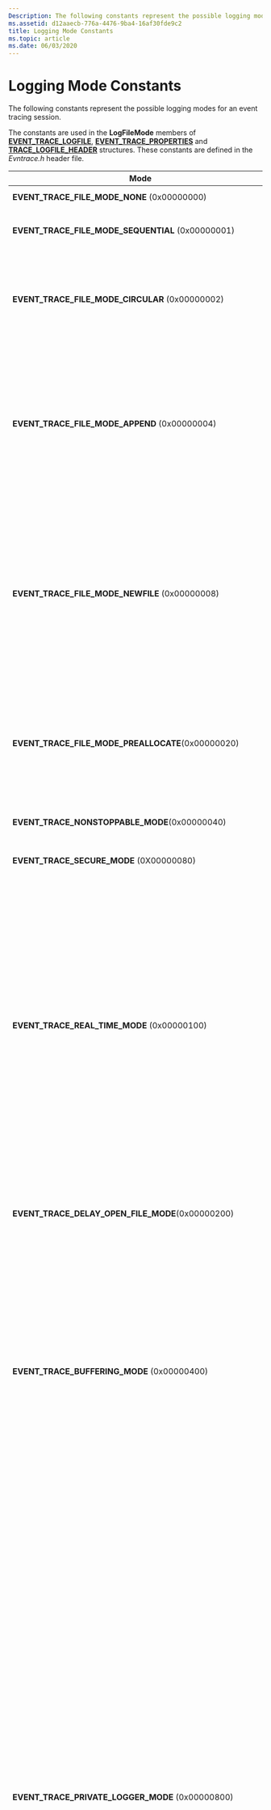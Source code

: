 ```yaml
---
Description: The following constants represent the possible logging modes for an event tracing session.
ms.assetid: d12aaecb-776a-4476-9ba4-16af30fde9c2
title: Logging Mode Constants
ms.topic: article
ms.date: 06/03/2020
---
```


# Logging Mode Constants

The following constants represent the possible logging modes for an event tracing session.

The constants are used in the **LogFileMode** members of [**EVENT\_TRACE\_LOGFILE**](event-trace-logfile.md), [**EVENT\_TRACE\_PROPERTIES**](event-trace-properties.md) and [**TRACE\_LOGFILE\_HEADER**](trace-logfile-header.md) structures. These constants are defined in the *Evntrace.h* header file.



<table>
<colgroup>
<col style="width: 50%" />
<col style="width: 50%" />
</colgroup>
<thead>
<tr class="header">
<th>Mode</th>
<th>Description</th>
</tr>
</thead>
<tbody>
<tr class="odd">
<td><strong>EVENT_TRACE_FILE_MODE_NONE</strong> (0x00000000)</td>
<td>Same as <strong>EVENT_TRACE_FILE_MODE_SEQUENTIAL</strong> with no maximum file size specified.</td>
</tr>
<tr class="even">
<td><strong>EVENT_TRACE_FILE_MODE_SEQUENTIAL</strong> (0x00000001)</td>
<td>Writes events to a log file sequentially; stops when the file reaches its maximum size.Do not use with <strong>EVENT_TRACE_FILE_MODE_CIRCULAR</strong> or <strong>EVENT_TRACE_FILE_MODE_NEWFILE</strong>.<br/></td>
</tr>
<tr class="odd">
<td><strong>EVENT_TRACE_FILE_MODE_CIRCULAR</strong> (0x00000002)</td>
<td>Writes events to a log file. After the file reaches the maximum size, the oldest events are replaced with incoming events.Note that the contents of the circular log file may appear out of order on multiprocessor computers.<br/> Do not use with <strong>EVENT_TRACE_FILE_MODE_APPEND</strong>, <strong>EVENT_TRACE_FILE_MODE_NEWFILE</strong>, or <strong>EVENT_TRACE_FILE_MODE_SEQUENTIAL</strong>.<br/></td>
</tr>
<tr class="even">
<td><strong>EVENT_TRACE_FILE_MODE_APPEND</strong> (0x00000004)</td>
<td>Appends events to an existing sequential log file. If the file does not exist, it is created. Use only if you specify <a href="wnode-header.md"><strong>system time</strong></a> for the clock resolution, otherwise, <a href="processtrace.md"><strong>ProcessTrace</strong></a> will return events with incorrect time stamps. When using <strong>EVENT_TRACE_FILE_MODE_APPEND</strong>, the values for <strong>BufferSize</strong>, <strong>NumberOfProcessors</strong>, and <strong>ClockType</strong> must be explicitly provided and must be the same in both the logger and the file being appended.<br/> Do not use with <strong>EVENT_TRACE_REAL_TIME_MODE</strong>, <strong>EVENT_TRACE_FILE_MODE_CIRCULAR</strong>, <strong>EVENT_TRACE_FILE_MODE_NEWFILE</strong>, or <strong>EVENT_TRACE_PRIVATE_LOGGER_MODE</strong>.<br/> <strong>Windows 2000:</strong> This value is not supported.<br/></td>
</tr>
<tr class="odd">
<td><strong>EVENT_TRACE_FILE_MODE_NEWFILE</strong> (0x00000008)</td>
<td>Automatically switches to a new log file when the file reaches the maximum size. The <strong>MaximumFileSize</strong> member of <a href="event-trace-properties.md"><strong>EVENT_TRACE_PROPERTIES</strong></a> must be set.The specified file name must be a formatted string (for example, the string contains a %d, such as c:\test%d.etl). Each time a new file is created, a counter is incremented and its value is used, the formatted string is updated, and the resulting string is used as the file name.<br/> This option is not allowed for private event tracing sessions and should not be used for NT kernel logger sessions.<br/> Do not use with <strong>EVENT_TRACE_FILE_MODE_CIRCULAR</strong>, <strong>EVENT_TRACE_FILE_MODE_APPEND</strong> or <strong>EVENT_TRACE_FILE_MODE_SEQUENTIAL</strong>.<br/> <strong>Windows 2000:</strong> This value is not supported.<br/></td>
</tr>
<tr class="even">
<td><strong>EVENT_TRACE_FILE_MODE_PREALLOCATE</strong>(0x00000020)</td>
<td>Reserves <a href="event-trace-properties.md"><strong>EVENT_TRACE_PROPERTIES.MaximumFileSize</strong></a> bytes of disk space for the log file in advance. The file occupies the entire space during logging, for both circular and sequential log files. When you stop the session, the log file is reduced to the size needed. You must set <a href="event-trace-properties.md"><strong>EVENT_TRACE_PROPERTIES.MaximumFileSize</strong></a>.<br/> You cannot use the mode for private event tracing sessions.<br/> <strong>Windows 2000:</strong> This value is not supported.<br/></td>
</tr>
<tr class="odd">
<td><strong>EVENT_TRACE_NONSTOPPABLE_MODE</strong>(0x00000040)</td>
<td>The logging session cannot be stopped. This mode is only supported by Autologger.This option is supported on Windows Vista and later.<br/>.</td>
</tr>
<tr class="even">
<td><strong>EVENT_TRACE_SECURE_MODE</strong> (0X00000080)</td>
<td>Restricts who can log events to the session to those with <a href="/windows/desktop/api/Evntcons/nf-evntcons-eventaccesscontrol"><strong>TRACELOG_LOG_EVENT</strong></a> permission. This option is supported on Windows Vista and later.<br/></td>
</tr>
<tr class="odd">
<td><strong>EVENT_TRACE_REAL_TIME_MODE</strong> (0x00000100)</td>
<td>Delivers the events to consumers in real-time. Events are delivered when the buffers are flushed, not at the time the provider writes the event. You should not enable real-time mode if there are no consumers to consume the events because calls to log events will eventually fail when the buffers become full. Prior to Windows Vista, if the events were not being consumed, the events were discarded.Do not specify more than one real-time consumer in one process on Windows XP orWindows Server 2003. Instead, have one thread consume events and distribute the events to others.<br/> <strong>Prior to Windows Vista:</strong> You should not use real-time mode because the supported event rate is much lower than reading from the log file (events may be dropped). Also, the event order is not guaranteed on computers with multiple processors. The real-time mode is more suitable for low-traffic, notification type events.<br/> <br/> You can combine this mode with other log file modes; however, do not use this mode with EVENT_TRACE_PRIVATE_LOGGER_MODE. Note that if you combine this mode with other log file modes, buffers will be flushed once every second, resulting in partially filled buffers being written to your log file. For example if you use 64k buffers and your logging rate is 1 event every second, the service will write 64k/second to your log file.<br/></td>
</tr>
<tr class="even">
<td><strong>EVENT_TRACE_DELAY_OPEN_FILE_MODE</strong>(0x00000200)</td>
<td>This mode is used to delay opening the log file until an event occurs. <br/>
<blockquote>
<strong>Note:</strong><br />
On Windows Vista or later, this mode is not applicable should not be used.
</blockquote>
<br/></td>
</tr>
<tr class="odd">
<td><strong>EVENT_TRACE_BUFFERING_MODE</strong> (0x00000400)</td>
<td>This mode writes events to a circular memory buffer. Events written beyond the total size of the buffer evict the oldest events still remaining in the buffer. The size of this memory buffer is the product of <strong>MinimumBuffers</strong> and <strong>BufferSize</strong> (see <a href="event-trace-properties.md"><strong>EVENT_TRACE_PROPERTIES</strong></a>).As a consequence of this formula, any buffer that uses <strong>EVENT_TRACE_BUFFERING_MODE</strong> will ignore the <strong>MaximumBuffers</strong> value.<br/> Events are not written to a log file or delivered in real-time, and ETW does not flush the buffers. To get a snapshot of the buffer, call the <a href="flushtrace.md"><strong>FlushTrace</strong></a> function.<br/> This mode is particularly useful for debugging device drivers in conjunction with the ability to view the contents of in-memory buffers with the <a href="https://docs.microsoft.com/windows-hardware/drivers/devtest/trace-session">WMITrace</a> kernel debugger extension.<br/> Do not use with <strong>EVENT_TRACE_FILE_MODE_SEQUENTIAL</strong>, <strong>EVENT_TRACE_FILE_MODE_CIRCULAR</strong>, <strong>EVENT_TRACE_FILE_MODE_APPEND</strong>, <strong>EVENT_TRACE_FILE_MODE_NEWFILE</strong>, or <strong>EVENT_TRACE_REAL_TIME_MODE</strong>.<br/></td>
</tr>
<tr class="even">
<td><strong>EVENT_TRACE_PRIVATE_LOGGER_MODE</strong> (0x00000800)</td>
<td>Creates a user-mode event tracing session that runs in the same process as its event trace provider. The memory for buffers comes from the process's memory. Processes that do not require data from the kernel can eliminate the overhead associated with kernel-mode transitions by using a private event tracing session.<br/> If the provider is registered by multiple processes, ETW appends the process identifier to the log file name to create a unique log file name. For example, if the controller specifies the log file names as c:\mylogs\myprivatelog.etl, ETW creates the log file as c:\mylogs\myprivatelog.etl_nnnn, where nnnn is the process identifier. The process identifier is not appended to the first process that registers the provider, it is appended to only the subsequent processes that register the provider.<br/> Private event tracing sessions have the following limitations:<br/>
<ul>
<li>A private session can record events only for the threads of the process in which it is executing.</li>
<li>There can be up to eight private session per process.</li>
<li>Private sessions cannot be used with real-time delivery.</li>
<li>Events that are generated by a private session do not include execution time for kernel-mode versus user-mode instructions, or thread-level detail of the CPU time used.</li>
</ul>
Process ID filters and executable name filters can now be passed in to session control APIs when system wide private loggers are started. For the best results in cross process scenarios, the same filters should be passed to every control operation during the session, including provider enable/diasble calls. Note that the filters have the same format as those consumed by <a href="enabletraceex2.md"><strong>EnableTraceEx2</strong></a>. <br/> You can use this mode in conjunction with the <strong>EVENT_TRACE_PRIVATE_IN_PROC</strong> mode.<br/> <strong>Prior to Windows 10, version 1703:</strong> Only LocalSystem, the administrator, and users in the administrator group that run in an elevated process can create a private session. If you include the <strong>EVENT_TRACE_PRIVATE_IN_PROC</strong> flag, any user can create an in-process private session. Also, in prior versions of Windows, there can only be one private session per process (unless the EVENT_TRACE_PRIVATE_IN_PROC mode is also specified, in which case you can create up to three in-process private sessions). <br/> <strong>Prior to Windows Vista:</strong> Users in the Performance Log Users group could also create a private session.<br/> <br/> Do not use with EVENT_TRACE_REAL_TIME_MODE.<br/> <strong>Prior to Windows 7 and Windows Server 2008 R2:</strong> Do not use with EVENT_TRACE_FILE_MODE_NEWFILE.<br/></td>
</tr>
<tr class="odd">
<td><strong>EVENT_TRACE_ADD_HEADER_MODE</strong>(0x00001000)</td>
<td>This option adds a header to the log file.<br/>
<blockquote>
<strong>Note:</strong><br />
On Windows Vista or later, this mode is not applicable should not be used.
</blockquote>
<br/></td>
</tr>
<tr class="even">
<td><strong>EVENT_TRACE_USE_KBYTES_FOR_SIZE</strong>(0x00002000)</td>
<td>Use kilobytes as the unit of measure for specifying the size of a file. The default unit of measure is megabytes. This mode applies to the <strong>MaxFileSize</strong> registry value for an <a href="configuring-and-starting-an-autologger-session.md">AutoLogger</a> session and the <strong>MaximumFileSize</strong> member of <a href="event-trace-properties.md"><strong>EVENT_TRACE_PROPERTIES</strong></a>. This option is supported on Windows Vista and later.<br/></td>
</tr>
<tr class="odd">
<td><strong>EVENT_TRACE_USE_GLOBAL_SEQUENCE</strong>(0x00004000)</td>
<td>Uses sequence numbers that are unique across event tracing sessions. This mode only applies to events logged using the <a href="tracemessage.md"><strong>TraceMessage</strong></a> function. For more information, see <strong>TraceMessage</strong> for usage details.<br/> <strong>EVENT_TRACE_USE_GLOBAL_SEQUENCE</strong> and <strong>EVENT_TRACE_USE_LOCAL_SEQUENCE</strong> are mutually exclusive.<br/> <strong>Windows 2000:</strong> This value is not supported.<br/></td>
</tr>
<tr class="even">
<td><strong>EVENT_TRACE_USE_LOCAL_SEQUENCE</strong> (0x00008000)</td>
<td>Uses sequence numbers that are unique only for an individual event tracing session. This mode only applies to events logged using the <a href="tracemessage.md"><strong>TraceMessage</strong></a> function. For more information, see <strong>TraceMessage</strong> for usage details.<br/> <strong>EVENT_TRACE_USE_GLOBAL_SEQUENCE</strong> and <strong>EVENT_TRACE_USE_LOCAL_SEQUENCE</strong> are mutually exclusive.<br/> <strong>Windows 2000:</strong> This value is not supported.<br/></td>
</tr>
<tr class="odd">
<td><strong>EVENT_TRACE_RELOG_MODE</strong> (0x00010000)</td>
<td>Logs the event without including <a href="event-trace-header.md"><strong>EVENT_TRACE_HEADER</strong></a>.
<blockquote>
<strong>Note:</strong><br />
This mode should not be used. It is reserved for internal use.
</blockquote>
<br/> <strong>Windows 2000:</strong> This value is not supported.<br/></td>
</tr>
<tr class="even">
<td><strong>EVENT_TRACE_PRIVATE_IN_PROC</strong> (0x00020000)</td>
<td>Use in conjunction with the <strong>EVENT_TRACE_PRIVATE_LOGGER_MODE</strong> mode to start a private session. This mode enforces that only the process that registered the provider GUID can start the logger session with that GUID.<br/> You can create up to three in-process private sessions per process.<br/> This option is supported on Windows Vista and later.<br/></td>
</tr>
<tr class="odd">
<td><strong>EVENT_TRACE_MODE_RESERVED</strong>(0x00100000)</td>
<td>This option is used to signal heap and critical section tracing. This option is supported on Windows Vista and later.<br/></td>
</tr>
<tr class="even">
<td><strong>EVENT_TRACE_STOP_ON_HYBRID_SHUTDOWN</strong>(0x00400000)</td>
<td>This option stops logging on hybrid shutdown. If neither <strong>EVENT_TRACE_STOP_ON_HYBRID_SHUTDOWN</strong> or <strong>EVENT_TRACE_PERSIST_ON_HYBRID_SHUTDOWN</strong> is specified, ETW will chose a default based on whether the caller is coming from Session 0 or not.This option is supported on Windows 8 and Windows Server 2012. <br/></td>
</tr>
<tr class="odd">
<td><strong>EVENT_TRACE_PERSIST_ON_HYBRID_SHUTDOWN</strong>(0x00800000)</td>
<td>This option continues logging on hybrid shutdown. If neither <strong>EVENT_TRACE_STOP_ON_HYBRID_SHUTDOWN</strong> or <strong>EVENT_TRACE_PERSIST_ON_HYBRID_SHUTDOWN</strong> is specified, ETW will chose a default based on whether the caller is coming from Session 0 or not.This option is supported on Windows 8 and Windows Server 2012. <br/></td>
</tr>
<tr class="even">
<td><strong>EVENT_TRACE_USE_PAGED_MEMORY</strong> (0x01000000)</td>
<td>Uses paged memory. This setting is recommended so that events do not use up the nonpaged memory.Nonpaged buffers use nonpaged memory for buffer space. Because nonpaged buffers are never paged out, a logging session performs well. Using pageable buffers is less resource-intensive.<br/> Kernel-mode providers and system loggers cannot log events to sessions that specify this logging mode.<br/> This mode is ignored if <strong>EVENT_TRACE_PRIVATE_LOGGER_MODE</strong> is set.<br/> You cannot use this mode with the NT Kernel Logger.<br/> <strong>Windows 2000:</strong> This value is not supported.<br/></td>
</tr>
<tr class="odd">
<td><strong>EVENT_TRACE_SYSTEM_LOGGER_MODE</strong>(0x02000000)</td>
<td>This option will receive events from SystemTraceProvider. If the <a href="starttrace.md"><strong>StartTrace</strong></a><em>Properties</em> parameter <strong>LogFileMode</strong> includes this flag, the logger will be a system logger.This option is supported on Windows 8 and Windows Server 2012. <br/></td>
</tr>
<tr class="even">
<td><strong>EVENT_TRACE_INDEPENDENT_SESSION_MODE</strong>(0x08000000)</td>
<td>Indicates that a logging session should not be affected by <a href="/windows/desktop/api/Evntprov/nf-evntprov-eventwrite"><strong>EventWrite</strong></a> failures in other sessions. Without this flag, if an event cannot be published to one of the sessions that a provider is enabled to, the event will not get published to any of the sessions. When this flag is set, a failure to write an event to one session will not cause the <strong>EventWrite</strong> function to return an error code in other sessions. <br/> Do not use with <strong>EVENT_TRACE_PRIVATE_LOGGER_MODE</strong>. <br/> This option is supported on Windows 8.1, Windows Server 2012 R2, and later.<br/></td>
</tr>
<tr class="odd">
<td><strong>EVENT_TRACE_NO_PER_PROCESSOR_BUFFERING</strong> (0x10000000)</td>
<td>Writes events that were logged on different processors to a common buffer. Using this mode can eliminate the issue of events appearing out of order when events are being published on different processors using system time. This mode can also eliminate the issue with circular logs appearing to drop events on multiple processor computers.<br/> If you do not use this mode and you use system time, the events may appear out of order on multiple processor computers. This is because ETW buffers are associated with a processor instead of a thread. As a result, if a thread is switched from one CPU to another, the buffer associated with the latter CPU can be flushed to disk before the one associated with the former CPU.<br/> If you expect a high volume of events (for example, more than 1,000 events per second), you should not use this mode.<br/> Note that the processor number is not included with the event.<br/> This option is supported on Windows 7, Windows Server 2008 R2, and later.<br/></td>
</tr>
<tr class="even">
<td><strong>EVENT_TRACE_ADDTO_TRIAGE_DUMP</strong>(0x80000000)</td>
<td>This option adds ETW buffers to triage dumps. This option is supported on Windows 8 and Windows Server 2012. <br/></td>
</tr>
</tbody>
</table>
